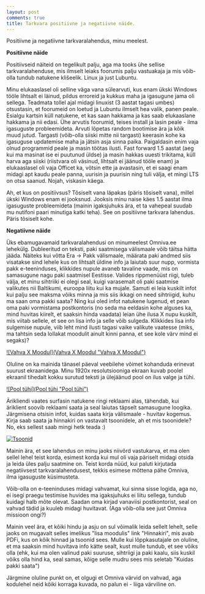 ```yaml
---
layout: post
comments: true
title: Tarkvara positiivne ja negatiivne näide.
---
```


Positiivne ja negatiivne tarkvaralahendus, minu meelest.

**Positiivne näide**

Positiivseid näiteid on tegelikult palju, aga ma tooks ühe sellise tarkvaralahenduse, mis ilmselt leiaks foorumis palju vastuakaja ja mis võib-olla tundub natukene klišeelik. Linux ja just Lubuntu.

Minu elukaaslasel oli selline väga vana sülearvuti, kus enam ükski Windows tööle lihtsalt ei läinud, pildus erroreid ja kukkus maha ja igasugune jama oli sellega. Teadmata tollel ajal midagi linuxist (3 aastat tagasi umbes) otsustasin, et foorumeid on loetud ja Lubuntu ilmselt hea valik, panen peale. Esialgu kartsin küll natukene, et kas saan hakkama ja kas saab elukaaslane hakkama ja nii edasi. Ühe arvutis foorumid, teises install ja lasin peale - ilma igasuguste probleemideta. Arvuti lõpetas random bootimise ära ja kõik muud jutud. Targasti (võib-olla siiski mitte nii targasti) keerasin kohe ka igasuguse updatemise maha ja jätsin asja sinna paika. Paigaldasin enim vaja olnud programmid peale ja masin töötas ilusti. Fast forward 1.5 aastat (aeg kui ma masinat ise ei puutunud üldse) ja masin hakkas uuesti trikitama, küll harva aga siiski (riistvara oli väsinud, lihtsalt ei jäänud tööle enam) ja elukaaslasel oli vaja Officet ka, võtsin ette ja avastasin, et ei saagi enam midagi apt kaudu peale panna, uurisin ja puurisin ning tuli välja, et mingi LTS on otsa saanud. Nojah, viskasin käega.

Ah, et kus on positiivsus? Tõsiselt vana läpakas (päris tõsiselt vana), millel ükski Windows enam ei jooksnud. Jooksis minu naise käes 1.5 aastat ilma igasuguste probleemideta (mainin igaksjuhuks ära, et ta vahepeal suudab mu nutifoni paari minutiga katki teha). See on positiivne tarkvara lahendus. Päris tõsiselt kohe.

**Negatiivne näide**

Üks ebamugavamaid tarkvaralahendusi on minumeelest Omniva.ee lehekülg. Dubleeritud on teksti, paki saatmisega välismaale võib täitsa hätta jääda. Näiteks kui võtta Era -> Pakk välismaale, määrata paki andmed siis visatakse sind lehele kus on lihtsalt üldine info ja laiutab suur nupp, vormista pakk e-teeninduses, klikkides nupule avaneb tavaline vaade, mis on samasugune nagu paki saatmisel Eestisse. Valides rippmenüüst riigi, tuleb välja, et minu sihtriiki ei olegi seal, kuigi varasemalt oli paki saatmise valikutes nii Baltikumi, euroopa liitu kui ka mujale. Samuti ei leia kuskilt infot kui palju see maksma võiks minna ja mis siis ikkagi on need sihtriigid, kuhu ma saan oma pakki saata? Ning kui oled infot natukene lugenud, et pean oma paki vormistama postkontoris (no seda ma eeldasin kohe alguses ka, mind huvitas kiirelt, et saaksin hinda vaadata) leian ühe ilusa X nupu kuskilt, mis viitab sellele, et see on lisa info ja selle võib sulgeda. Klikkides lisa info sulgemise nupule, viib leht mind ilusti tagasi vaike valikute vaatesse (miks, ma tahtsin seda lollakat moodulit ainult kinni panna, et see kole värv mind ei segaks)?

[![Vahva X Moodul](Vahva X Moodul "Vahva X Moodul")](/images/vahva-moodul.jpg "Vahva X Moodul")

Oluline on ka mainida tänasel päeval veebilehe võimet kohanduda erinevat suurust ekraanidega. Minu 1920x resolutsiooniga ekraan kuvab poolel ekraanil tihedalt kokku surutud teksti ja ülejäänud pool on ilus valge ja tühi.

[![Pool tühi](Pool tühi "Pool tühi")](/images/tyhi-omniva.jpg "Pool tühi")

Ärikliendi vaates surfasin natukene ringi reklaami alas, tähendab, kui äriklient soovib reklaami saata ja seal laiutas täpselt samasugune loogika.
Järgmisena otsisin infot, kuidas saata kirja välismaale - huvitav kogemus. Kirja saab saata ja hinnakiri on vastavalt tsoonidele, ah et mis tsoonidele? No, eks sellest saab mingi hetk teada :)

[![Tsoonid](Tsoonid "Tsoonid")](/images/vahvad-tsoonid.jpg "Tsoonid")

Mainin ära, et see lahendus on minu jaoks niivõrd vastukarva, et ma olen sellel lehel teist korda, esimest korda kui mul oli vaja päriselt midagi otsida ja leida üles palju saatmine on. Teist korda nüüd, kui paluti kirjutada negatiivsest tarkvaralahendusest, tekkis esimese mõttena pähe Omniva, ilma igasuguste küsimusteta.

Võib-olla on e-teeninduses midagi vahvamat, kui sinna sisse logida, aga no, ei isegi praegu testimise huvides ma igaksjuhuks ei liitu sellega, tundub kuidagi halb mõte olevat. Saadan oma kirjad vanaviisi postkontorist, seal on vahvad tädid ja kuuleb midagi huvitavat. (Aga võib-olla see just Omniva missioon ongi?)

Mainin veel ära, et kõiki hindu ja asju on sul võimalik leida sellelt lehelt, selle jaoks on mugavalt selles imelikus "lisa moodulis" link "Hinnakiri", mis avab PDFi, kus on kõik hinnad ja tsoonid sees. Mulle kui lõppkasutajale on oluline, et ma saaksin mind huvitava info kätte sealt, kust mulle tundub, et see võiks olla (ehk, kui ma olen valinud paki suuruse, sihtriigi ja paki kaalu, siis kuskil võiks olla hind ka, seal samas, kõige selle mudru sees mis seletab "Kuidas pakki saata")

Järgmine oluline punkt on, et olgugi et Omniva värvid on vahvad, aga kodulehel neid kõiki korraga kuvada, no palun ei - liiga värviline on. 
